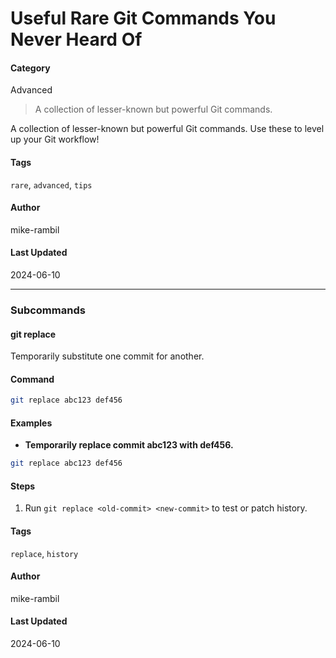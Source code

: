 # Useful Rare Git Commands You Never Heard Of


#### Category
Advanced
> A collection of lesser-known but powerful Git commands.

A collection of lesser-known but powerful Git commands. Use these to level up your Git workflow!


#### Tags
`rare`, `advanced`, `tips`

#### Author
mike-rambil

#### Last Updated
2024-06-10

---

### Subcommands
#### git replace <old-commit> <new-commit>
Temporarily substitute one commit for another.

#### Command
```sh
git replace abc123 def456
```

#### Examples
- **Temporarily replace commit abc123 with def456.**


```sh
git replace abc123 def456
```


#### Steps
1. Run `git replace <old-commit> <new-commit>` to test or patch history.


#### Tags
`replace`, `history`

#### Author
mike-rambil

#### Last Updated
2024-06-10

